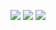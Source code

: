 <a href="https://codeclimate.com/github/codeclimate/codeclimate/maintainability"><img src="https://api.codeclimate.com/v1/badges/a99a88d28ad37a79dbf6/maintainability" /></a>
<a href="https://codeclimate.com/github/codeclimate/codeclimate/test_coverage"><img src="https://api.codeclimate.com/v1/badges/a99a88d28ad37a79dbf6/test_coverage" /></a>
<a href="https://travis-ci.org/nikitaivochkin/project-lvl1-s280.svg?branch=master"><img src="https://camo.githubusercontent.com/b69e6d7214d76c654f1fb55305d109866e8f9182/68747470733a2f2f7472617669732d63692e6f72672f6865786c65742d626f696c6572706c617465732f6e6f64656a732d7061636b6167652e7376673f6272616e63683d6d6173746572" /></a>